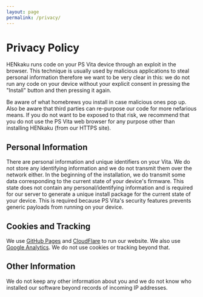 ```yaml
---
layout: page
permalink: /privacy/
---
```


Privacy Policy
===============================================================================
HENkaku runs code on your PS Vita device through an exploit in the browser. This technique is usually used by malicious applications to steal personal information therefore we want to be very clear in this: we do not run any code on your device without your explicit consent in pressing the "Install" button and then pressing it again.

Be aware of what homebrews you install in case malicious ones pop up. Also be aware that third parties can re-purpose our code for more nefarious means. If you do not want to be exposed to that risk, we recommend that you do not use the PS Vita web browser for any purpose other than installing HENkaku (from our HTTPS site).

## Personal Information
There are personal information and unique identifiers on your Vita. We do not store any identifying information and we do not transmit them over the network either. In the beginning of the installation, we do transmit some data corresponding to the current state of your device's firmware. This state does not contain any personal/identifying information and is required for our server to generate a unique install package for the current state of your device. This is required because PS Vita's security features prevents generic payloads from running on your device.

## Cookies and Tracking
We use [GitHub Pages](https://help.github.com/articles/github-privacy-policy/) and [CloudFlare](https://www.cloudflare.com/security-policy/) to run our website. We also use [Google Analytics](https://support.google.com/analytics/answer/6004245?hl=en). We do not use cookies or tracking beyond that.

## Other Information
We do not keep any other information about you and we do not know who installed our software beyond records of incoming IP addresses.
